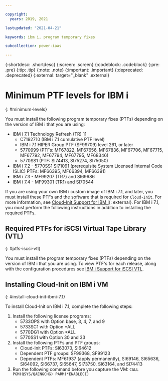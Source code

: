 ```yaml
---

copyright:
  years: 2019, 2021

lastupdated: "2021-04-21"

keywords: ibm i, program temporary fixes

subcollection: power-iaas

---
```

{:shortdesc: .shortdesc}
{:screen: .screen}
{:codeblock: .codeblock}
{:pre: .pre}
{:tip: .tip}
{:note: .note}
{:important: .important}
{:deprecated: .deprecated}
{:external: target="_blank" .external}

# Minimum PTF levels for IBM i
{: #minimum-levels}

You must install the following program temporary fixes (PTFs) depending on the version of IBM i that you are using:

- IBM i 7.1 Technology Refresh (TR) 11
    - C7192710 (IBM i 7.1 cumulative PTF level)
    - IBM i 7.1 HIPER Group PTF (SF99709) level 261, or later
    - 5770999 (PTFs: MF67822, MF67656, MF67836, MF67706, MF67715, MF67792, MF67794, MF67795, MF68346)
    - 5770SS1 (PTF: SI74413, SI75274, SI75050)
- IBM i 7.2 - 5770SS1 SI71091 (prerequisite System Licensed Internal Code (SLIC) PTFs: MF66395, MF66394, MF66391)
- IBM i 7.3 - MF99207 (TR7) and SI69686
- IBM i 7.4 - MF99301 (TR1) and SI70544

If you are using your own IBM i custom image of IBM i 7.1, and later, you must install these PTFs and the software that is required for `Cloud-Init`. For more information, see [Cloud-Init Support for IBM i](https://www.ibm.com/support/pages/node/1166194){: external}. For IBM i 7.1, you must perform the following instructions in addition to installing the required PTFs.

## Required PTFs for iSCSI Virtual Tape Library (VTL)
{: #ptfs-iscsi-vtl}

You must install the program temporary fixes (PTFs) depending on the version of IBM i that you are using. To view PTF's for each release, along with the configuration procedures see [IBM i Support for iSCSI VTL](https://www.ibm.com/support/pages/ibm-i-removable-media-support-iscsi-vtl).  

## Installing Cloud-Init on IBM i VM
{: #install-cloud-init-ibmi-7.1}

To install Cloud-Init on IBM i 7.1, complete the following steps:

1. Install the following license programs:
   - 5733OPS with Option base, 3, 4, 7, and 9
   - 5733SC1 with Option *ALL
   - 5770DG1 with Option *ALL
   - 5770SS1 with Option 30 and 33
2. Install the following PTFs and PTF groups:
   - Cloud-Init PTFs:  SI63073, SI64612
   - Dependent PTF groups: SF99368, SF99123
   - Dependent PTFs:  MF61937 (apply permanently), SI69146, SI65636, SI64092, SI66737, SI65647, SI73750, SI63164, and SI74413
3. Run the following command before you capture the VM:
   `CALL PGM(QSYS/QAENGCHG) PARM(*ENABLECI)`
